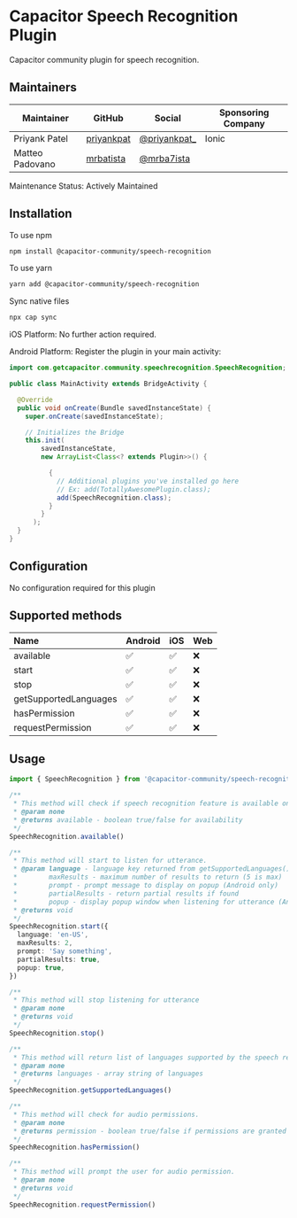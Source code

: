# Capacitor Speech Recognition Plugin

Capacitor community plugin for speech recognition.

## Maintainers

| Maintainer      | GitHub                                      | Social                                           | Sponsoring Company |
| --------------- | ------------------------------------------- | ------------------------------------------------ | ------------------ |
| Priyank Patel   | [priyankpat](https://github.com/priyankpat) | [@priyankpat\_](https://twitter.com/priyankpat_) | Ionic              |
| Matteo Padovano | [mrbatista](https://github.com/mrbatista)   | [@mrba7ista](https://twitter.com/mrba7ista)      |                    |

Maintenance Status: Actively Maintained

## Installation

To use npm

```bash
npm install @capacitor-community/speech-recognition
```

To use yarn

```bash
yarn add @capacitor-community/speech-recognition
```

Sync native files

```bash
npx cap sync
```

iOS Platform: No further action required.

Android Platform: Register the plugin in your main activity:

```java
import com.getcapacitor.community.speechrecognition.SpeechRecognition;

public class MainActivity extends BridgeActivity {

  @Override
  public void onCreate(Bundle savedInstanceState) {
    super.onCreate(savedInstanceState);

    // Initializes the Bridge
    this.init(
        savedInstanceState,
        new ArrayList<Class<? extends Plugin>>() {

          {
            // Additional plugins you've installed go here
            // Ex: add(TotallyAwesomePlugin.class);
            add(SpeechRecognition.class);
          }
        }
      );
  }
}
```

## Configuration

No configuration required for this plugin

## Supported methods

| Name                  | Android | iOS | Web |
| :-------------------- | :------ | :-- | :-- |
| available             | ✅      | ✅  | ❌  |
| start                 | ✅      | ✅  | ❌  |
| stop                  | ✅      | ✅  | ❌  |
| getSupportedLanguages | ✅      | ✅  | ❌  |
| hasPermission         | ✅      | ✅  | ❌  |
| requestPermission     | ✅      | ✅  | ❌  |

## Usage

```typescript
import { SpeechRecognition } from '@capacitor-community/speech-recognition'

/**
 * This method will check if speech recognition feature is available on the device.
 * @param none
 * @returns available - boolean true/false for availability
 */
SpeechRecognition.available()

/**
 * This method will start to listen for utterance.
 * @param language - language key returned from getSupportedLanguages()
 *        maxResults - maximum number of results to return (5 is max)
 *        prompt - prompt message to display on popup (Android only)
 *        partialResults - return partial results if found
 *        popup - display popup window when listening for utterance (Android only)
 * @returns void
 */
SpeechRecognition.start({
  language: 'en-US',
  maxResults: 2,
  prompt: 'Say something',
  partialResults: true,
  popup: true,
})

/**
 * This method will stop listening for utterance
 * @param none
 * @returns void
 */
SpeechRecognition.stop()

/**
 * This method will return list of languages supported by the speech recognizer.
 * @param none
 * @returns languages - array string of languages
 */
SpeechRecognition.getSupportedLanguages()

/**
 * This method will check for audio permissions.
 * @param none
 * @returns permission - boolean true/false if permissions are granted
 */
SpeechRecognition.hasPermission()

/**
 * This method will prompt the user for audio permission.
 * @param none
 * @returns void
 */
SpeechRecognition.requestPermission()
```
